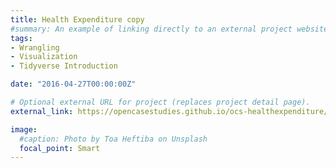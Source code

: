 ```yaml
---
title: Health Expenditure copy
#summary: An example of linking directly to an external project website using `external_link`.
tags:
- Wrangling
- Visualization
- Tidyverse Introduction

date: "2016-04-27T00:00:00Z"

# Optional external URL for project (replaces project detail page).
external_link: https://opencasestudies.github.io/ocs-healthexpenditure/ocs-healthexpenditure.html

image:
  #caption: Photo by Toa Heftiba on Unsplash
  focal_point: Smart
---
```

